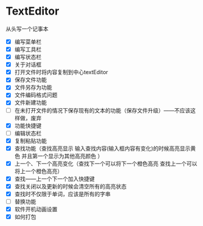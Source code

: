# TextEditor

从头写一个记事本

* [X] 编写菜单栏
* [X] 编写工具栏
* [X] 编写状态栏
* [X] 关于对话框
* [X] 打开文件时将内容复制到中心textEditor
* [X] 保存文件功能
* [X] 文件另存为功能
* [X] 文件编码格式问题
* [X] 文件新建功能
* [ ] 在未打开文件的情况下保存现有的文本的功能（保存文件升级）——不应该这样做，废弃
* [X] 功能快捷键
* [ ] 编辑状态栏
* [X] 复制粘贴功能
* [X] 查找功能（查找高亮显示 输入查找内容(输入框内容有变化)的时候高亮显示黄色  并且第一个显示为其他高亮颜色  ）
* [X] 上一个、下一个高亮变化（查找下一个可以将下一个橙色高亮 查找上一个可以将上一个橙色高亮）
* [X] 查找——上一个下一个加入快捷键
* [X] 查找关闭以及更新的时候会清空所有的高亮状态
* [X] 查找时不仅限于单词，应该是所有的字串
* [ ] 替换功能
* [X] 软件开机动画设置
* [X] 如何打包

